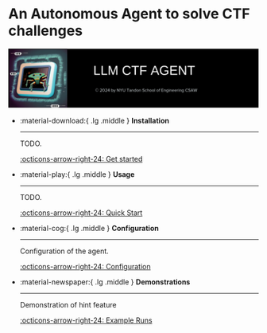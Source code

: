 # An Autonomous Agent to solve CTF challenges

![LLM-CSTF-agent banner](assets/readme_assets/spid_banner_1.png)





<div class="grid cards" markdown>


-   :material-download:{ .lg .middle } __Installation__

    ---

    TODO.

    [:octicons-arrow-right-24: Get started](installation/installation.md)


-   :material-play:{ .lg .middle } __Usage__

    ---

    TODO.

    [:octicons-arrow-right-24: Quick Start](usage/usage.md)


-   :material-cog:{ .lg .middle } __Configuration__

    ---

    Configuration of the agent.

    [:octicons-arrow-right-24: Configuration](configuration/overview.md)



-   :material-newspaper:{ .lg .middle } __Demonstrations__

    ---

    Demonstration of hint feature

    [:octicons-arrow-right-24: Example Runs](demonstration/demonstration.md)

</div>

